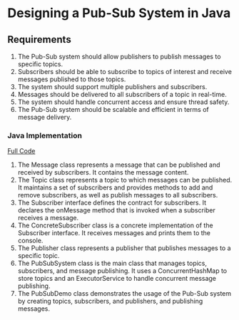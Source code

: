 # Designing a Pub-Sub System in Java

## Requirements
1. The Pub-Sub system should allow publishers to publish messages to specific topics.
2. Subscribers should be able to subscribe to topics of interest and receive messages published to those topics.
3. The system should support multiple publishers and subscribers.
4. Messages should be delivered to all subscribers of a topic in real-time.
5. The system should handle concurrent access and ensure thread safety.
6. The Pub-Sub system should be scalable and efficient in terms of message delivery.

### Java Implementation
[Full Code](../solutions/java/src/pubsubsystem/)

1. The Message class represents a message that can be published and received by subscribers. It contains the message content.
2. The Topic class represents a topic to which messages can be published. It maintains a set of subscribers and provides methods to add and remove subscribers, as well as publish messages to all subscribers.
3. The Subscriber interface defines the contract for subscribers. It declares the onMessage method that is invoked when a subscriber receives a message.
4. The ConcreteSubscriber class is a concrete implementation of the Subscriber interface. It receives messages and prints them to the console.
5. The Publisher class represents a publisher that publishes messages to a specific topic.
6. The PubSubSystem class is the main class that manages topics, subscribers, and message publishing. It uses a ConcurrentHashMap to store topics and an ExecutorService to handle concurrent message publishing.
7. The PubSubDemo class demonstrates the usage of the Pub-Sub system by creating topics, subscribers, and publishers, and publishing messages.